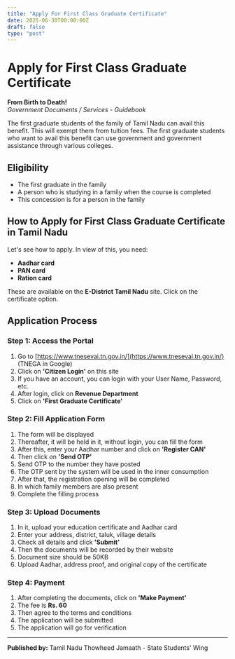 ```yaml
---
title: "Apply For First Class Graduate Certificate"
date: 2025-06-30T00:00:00Z
draft: false
type: "post"
---
```


# Apply for First Class Graduate Certificate

**From Birth to Death!**  
*Government Documents / Services - Guidebook*

The first graduate students of the family of Tamil Nadu can avail this benefit. This will exempt them from tuition fees. The first graduate students who want to avail this benefit can use government and government assistance through various colleges.

## Eligibility

- The first graduate in the family
- A person who is studying in a family when the course is completed
- This concession is for a person in the family

## How to Apply for First Class Graduate Certificate in Tamil Nadu

Let's see how to apply. In view of this, you need:
- **Aadhar card**
- **PAN card**
- **Ration card**

These are available on the **E-District Tamil Nadu** site. Click on the certificate option.

## Application Process

### Step 1: Access the Portal

1. Go to [https://www.tnesevai.tn.gov.in/](https://www.tnesevai.tn.gov.in/) (TNEGA in Google)
2. Click on **'Citizen Login'** on this site
3. If you have an account, you can login with your User Name, Password, etc.
4. After login, click on **Revenue Department**
5. Click on **'First Graduate Certificate'**

### Step 2: Fill Application Form

1. The form will be displayed
2. Thereafter, it will be held in it, without login, you can fill the form
3. After this, enter your Aadhar number and click on **'Register CAN'**
4. Then click on **'Send OTP'**
5. Send OTP to the number they have posted
6. The OTP sent by the system will be used in the inner consumption
7. After that, the registration opening will be completed
8. In which family members are also present
9. Complete the filling process

### Step 3: Upload Documents

1. In it, upload your education certificate and Aadhar card
2. Enter your address, district, taluk, village details
3. Check all details and click **'Submit'**
4. Then the documents will be recorded by their website
5. Document size should be 50KB
6. Upload Aadhar, address proof, and original copy of the certificate

### Step 4: Payment

1. After completing the documents, click on **'Make Payment'**
2. The fee is **Rs. 60**
3. Then agree to the terms and conditions
4. The application will be submitted
5. The application will go for verification

---

**Published by:** Tamil Nadu Thowheed Jamaath - State Students' Wing